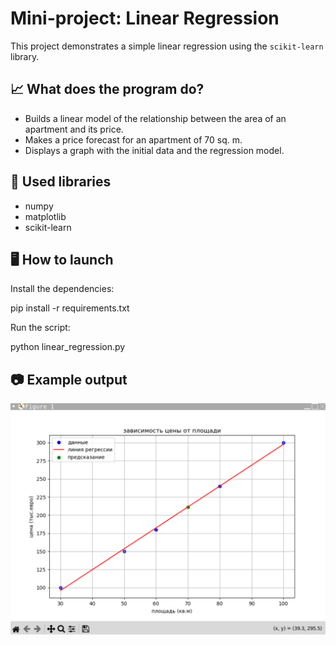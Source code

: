 # Mini-project: Linear Regression

This project demonstrates a simple linear regression using the `scikit-learn` library.

## 📈 What does the program do?

- Builds a linear model of the relationship between the area of an apartment and its price.
- Makes a price forecast for an apartment of 70 sq. m.
- Displays a graph with the initial data and the regression model.

## 🔧 Used libraries

- numpy  
- matplotlib  
- scikit-learn

## 🖥️ How to launch

Install the dependencies:

pip install -r requirements.txt

Run the script:

python linear_regression.py


## 📷 Example output

![Graph](graph.png)



